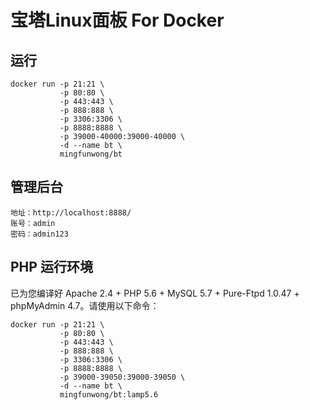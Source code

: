 # 宝塔Linux面板 For Docker

## 运行
```
docker run -p 21:21 \
           -p 80:80 \
           -p 443:443 \
           -p 888:888 \
           -p 3306:3306 \
           -p 8888:8888 \
           -p 39000-40000:39000-40000 \
           -d --name bt \
           mingfunwong/bt
```

## 管理后台
```
地址：http://localhost:8888/
账号：admin
密码：admin123
```

## PHP 运行环境
已为您编译好 Apache 2.4 + PHP 5.6 + MySQL 5.7 + Pure-Ftpd 1.0.47 + phpMyAdmin 4.7。请使用以下命令：
```
docker run -p 21:21 \
           -p 80:80 \
           -p 443:443 \
           -p 888:888 \
           -p 3306:3306 \
           -p 8888:8888 \
           -p 39000-39050:39000-39050 \
           -d --name bt \
           mingfunwong/bt:lamp5.6
```
